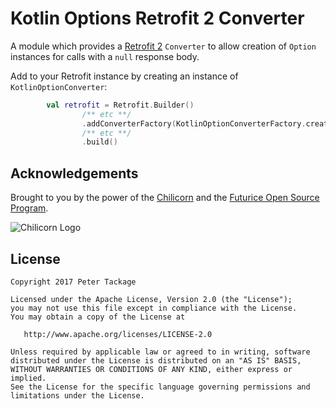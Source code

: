 # Kotlin Options Retrofit 2 Converter

A module which provides a [Retrofit 2](https://github.com/square/moshi/) `Converter` to allow creation of `Option` instances for calls with a `null` response body.

Add to your Retrofit instance by creating an instance of `KotlinOptionConverter`:

```kotlin
        val retrofit = Retrofit.Builder()
                /** etc **/
                .addConverterFactory(KotlinOptionConverterFactory.create())
                /** etc **/
                .build()
```

## Acknowledgements

Brought to you by the power of the [Chilicorn](http://spiceprogram.org/chilicorn-history/) and the [Futurice Open Source Program](http://spiceprogram.org/).

![Chilicorn Logo](https://raw.githubusercontent.com/futurice/spiceprogram/gh-pages/assets/img/logo/chilicorn_no_text-256.png)

## License

    Copyright 2017 Peter Tackage

    Licensed under the Apache License, Version 2.0 (the "License");
    you may not use this file except in compliance with the License.
    You may obtain a copy of the License at

       http://www.apache.org/licenses/LICENSE-2.0

    Unless required by applicable law or agreed to in writing, software
    distributed under the License is distributed on an "AS IS" BASIS,
    WITHOUT WARRANTIES OR CONDITIONS OF ANY KIND, either express or implied.
    See the License for the specific language governing permissions and
    limitations under the License.
